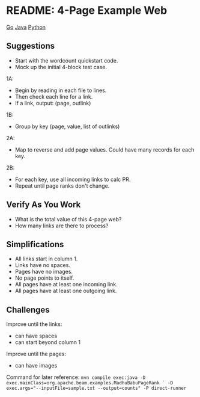 # README: 4-Page Example Web

[Go](go.md)
[Java](java.md)
[Python](python.md)

## Suggestions

- Start with the wordcount quickstart code.
- Mock up the initial 4-block test case.

1A:

- Begin by reading in each file to lines.
- Then check each line for a link.
- If a link, output: (page, outlink)

1B: 

- Group by key (page, value, list of outlinks)

2A:

- Map to reverse and add page values. Could have many records for each key. 

2B:

- For each key, use all incoming links to calc PR.
- Repeat until page ranks don't change. 

## Verify As You Work

- What is the total value of this 4-page web?
- How many links are there to process?

## Simplifications

- All links start in column 1. 
- Links have no spaces. 
- Pages have no images.
- No page points to itself.
- All pages have at least one incoming link. 
- All pages have at least one outgoing link. 

## Challenges

Improve until the links:

- can have spaces
- can start beyond column 1

Improve until the pages:

- can have images

Command for later reference: 
```mvn compile exec:java -D exec.mainClass=org.apache.beam.examples.MadhuBabuPageRank ` -D exec.args="--inputFile=sample.txt --output=counts" -P direct-runner```